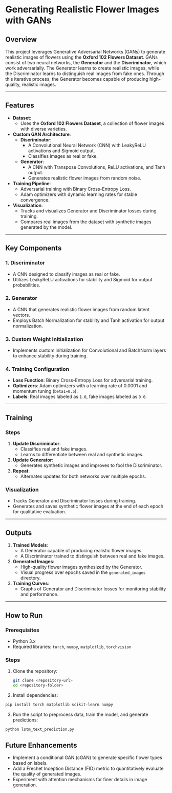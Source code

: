 # Generating Realistic Flower Images with GANs

## Overview
This project leverages Generative Adversarial Networks (GANs) to generate realistic images of flowers using the **Oxford 102 Flowers Dataset**. GANs consist of two neural networks, the **Generator** and the **Discriminator**, which work adversarially. The Generator learns to create realistic images, while the Discriminator learns to distinguish real images from fake ones. Through this iterative process, the Generator becomes capable of producing high-quality, realistic images.

---

## Features
- **Dataset**:
  - Uses the **Oxford 102 Flowers Dataset**, a collection of flower images with diverse varieties.
- **Custom GAN Architecture**:
  - **Discriminator**:
    - A Convolutional Neural Network (CNN) with LeakyReLU activations and Sigmoid output.
    - Classifies images as real or fake.
  - **Generator**:
    - A CNN with Transpose Convolutions, ReLU activations, and Tanh output.
    - Generates realistic flower images from random noise.
- **Training Pipeline**:
  - Adversarial training with Binary Cross-Entropy Loss.
  - Adam optimizers with dynamic learning rates for stable convergence.
- **Visualization**:
  - Tracks and visualizes Generator and Discriminator losses during training.
  - Compares real images from the dataset with synthetic images generated by the model.

---

## Key Components
### 1. **Discriminator**
- A CNN designed to classify images as real or fake.
- Utilizes LeakyReLU activations for stability and Sigmoid for output probabilities.

### 2. **Generator**
- A CNN that generates realistic flower images from random latent vectors.
- Employs Batch Normalization for stability and Tanh activation for output normalization.

### 3. **Custom Weight Initialization**
- Implements custom initialization for Convolutional and BatchNorm layers to enhance stability during training.

### 4. **Training Configuration**
- **Loss Function**: Binary Cross-Entropy Loss for adversarial training.
- **Optimizers**: Adam optimizers with a learning rate of 0.0001 and momentum tuning (`beta1=0.5`).
- **Labels**: Real images labeled as `1.0`, fake images labeled as `0.0`.

---

## Training
### Steps
1. **Update Discriminator**:
   - Classifies real and fake images.
   - Learns to differentiate between real and synthetic images.
2. **Update Generator**:
   - Generates synthetic images and improves to fool the Discriminator.
3. **Repeat**:
   - Alternates updates for both networks over multiple epochs.

### Visualization
- Tracks Generator and Discriminator losses during training.
- Generates and saves synthetic flower images at the end of each epoch for qualitative evaluation.

---

## Outputs
1. **Trained Models**:
   - A Generator capable of producing realistic flower images.
   - A Discriminator trained to distinguish between real and fake images.
2. **Generated Images**:
   - High-quality flower images synthesized by the Generator.
   - Visual progress over epochs saved in the `generated_images` directory.
3. **Training Curves**:
   - Graphs of Generator and Discriminator losses for monitoring stability and performance.

---

## How to Run
### Prerequisites
- Python 3.x
- Required libraries: `torch`, `numpy`, `matplotlib`, `torchvision`

### Steps
1. Clone the repository:
   ```bash
   git clone <repository-url>
   cd <repository-folder>
   ```
2. Install dependencies:
```bash
pip install torch matplotlib scikit-learn numpy
```
3. Run the script to preprocess data, train the model, and generate predictions:
```bash 
python lstm_text_prediction.py
```

## Future Enhancements
- Implement a conditional GAN (cGAN) to generate specific flower types based on labels.
- Add a Frechet Inception Distance (FID) metric to quantitatively evaluate the quality of generated images.
- Experiment with attention mechanisms for finer details in image generation.